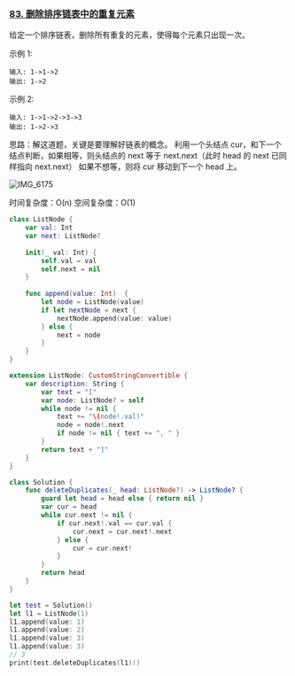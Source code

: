 ### [83. 删除排序链表中的重复元素](https://leetcode-cn.com/problems/remove-duplicates-from-sorted-list/)

给定一个排序链表，删除所有重复的元素，使得每个元素只出现一次。

示例 1:

```
输入: 1->1->2
输出: 1->2
```

示例 2:

```
输入: 1->1->2->3->3
输出: 1->2->3
```

思路：解这道题，关键是要理解好链表的概念。
利用一个头结点 cur，和下一个结点判断，如果相等，则头结点的 next 等于 next.next（此时 head 的 next 已同样指向 next.next）
如果不想等，则将 cur 移动到下一个 head 上。

![IMG_6175](https://github.com/alflix/leetcode-swift/tree/master/83-deleteDuplicates/IMG_6175.JPG)

时间复杂度：O(n)
空间复杂度：O(1)


```swift
class ListNode {
    var val: Int
    var next: ListNode?
    
    init(_ val: Int) {
        self.val = val
        self.next = nil
    }
    
    func append(value: Int)  {
        let node = ListNode(value)
        if let nextNode = next {
            nextNode.append(value: value)
        } else {
            next = node
        }
    }
}

extension ListNode: CustomStringConvertible {
    var description: String {
        var text = "["
        var node: ListNode? = self
        while node != nil {
            text += "\(node!.val)"
            node = node!.next
            if node != nil { text += ", " }
        }
        return text + "]"
    }
}

class Solution {
    func deleteDuplicates(_ head: ListNode?) -> ListNode? {
        guard let head = head else { return nil }
        var cur = head
        while cur.next != nil {
            if cur.next!.val == cur.val {
                cur.next = cur.next!.next
            } else {
                cur = cur.next!
            }
        }
        return head
    }
}

let test = Solution()
let l1 = ListNode(1)
l1.append(value: 1)
l1.append(value: 2)
l1.append(value: 3)
l1.append(value: 3)
// 3
print(test.deleteDuplicates(l1)!)
```

